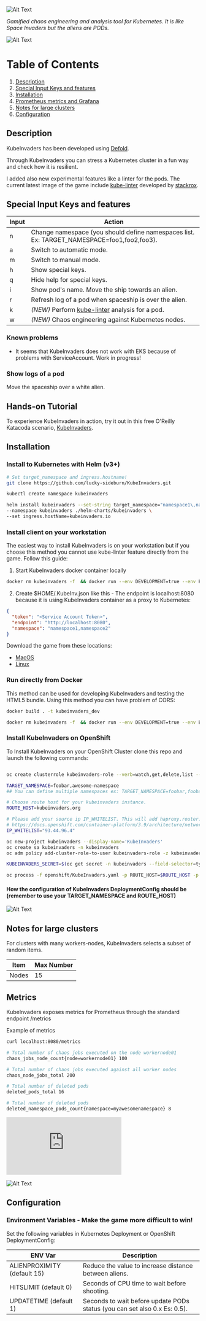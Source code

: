 ![Alt Text](https://github.com/lucky-sideburn/KubeInvaders/blob/master/logo.png)

*Gamified chaos engineering and analysis tool for Kubernetes. It is like Space Invaders but the aliens are PODs.*

![Alt Text](https://github.com/lucky-sideburn/KubeInvaders/blob/master/images/kubeinvaders.png)

# Table of Contents

1. [Description](#Description)
2. [Special Input Keys and features](#Special-Input-Keys-and-features)
3. [Installation](#Installation)
4. [Prometheus metrics and Grafana](#Metrics)
5. [Notes for large clusters](#Notes-for-large-clusters)
6. [Configuration](#Configuration)

## Description

KubeInvaders has been developed using [Defold](https://www.defold.com/).

Through KubeInvaders you can stress a Kubernetes cluster in a fun way and check how it is resilient.

I added also new experimental features like a linter for the pods. The current latest image of the game include [kube-linter](https://github.com/stackrox/kube-linter) developed by [stackrox](https://github.com/stackrox).

## Special Input Keys and features

| Input           | Action                                                                                     |
|-----------------|--------------------------------------------------------------------------------------------|
|     n           | Change namespace (you should define namespaces list. Ex: TARGET_NAMESPACE=foo1,foo2,foo3). |
|     a           | Switch to automatic mode.                                                                  |
|     m           | Switch to manual mode.                                                                     |
|     h           | Show special keys.                                                                         |
|     q           | Hide help for special keys.                                                                |
|     i           | Show pod's name. Move the ship towards an alien.                                           |
|     r           | Refresh log of a pod when spaceship is over the alien.                                     |
|     k           | *(NEW)* Perform [kube-linter](https://github.com/stackrox/kube-linter) analysis for a pod. |
|     w           | *(NEW)* Chaos engineering against Kubernetes nodes.                                        |

### Known problems

* It seems that KubeInvaders does not work with EKS because of problems with ServiceAccount. Work in progress!
### Show logs of a pod

Move the spaceship over a white alien.

## Hands-on Tutorial

To experience KubeInvaders in action, try it out in this free O'Reilly Katacoda scenario, [KubeInvaders](https://www.katacoda.com/kuber-ru/courses/kubernetes-chaos).

## Installation

### Install to Kubernetes with Helm (v3+)

```bash
# Set target_namespace and ingress.hostname!
git clone https://github.com/lucky-sideburn/KubeInvaders.git

kubectl create namespace kubeinvaders

helm install kubeinvaders --set-string target_namespace="namespace1\,namespace2" \
--namespace kubeinvaders ./helm-charts/kubeinvaders \
--set ingress.hostName=kubeinvaders.io
```
### Install client on your workstation

The easiest way to install KubeInvaders is on your workstation but if you choose this method you cannot use kube-linter feature directly from the game. Follow this guide:

1. Start KubeInvaders docker container locally

```bash
docker rm kubeinvaders -f  && docker run --env DEVELOPMENT=true --env ENDPOINT=https://<k8s_url> --env NAMESPACE=namespace1,namespace2 --env TOKEN=<Service Account token> -p 8080:8080  --name kubeinvaders docker.io/luckysideburn/kubeinvaders
```

2. Create $HOME/.KubeInv.json like this - The endpoint is localhost:8080 because it is using KubeInvaders container as a proxy 
to Kubernetes:

```json
{
  "token": "<Service Account Token>",
  "endpoint": "http://localhost:8080",
  "namespace": "namespace1,namespace2"
}
```

Download the game from these locations:

* [MacOS](https://github.com/lucky-sideburn/KubeInvaders/releases/download/1.0-metrics/x86_64-darwin.zip)
* [Linux](https://github.com/lucky-sideburn/KubeInvaders/releases/download/1.0-metrics/x86_64-linux.zip)
### Run directly from Docker

This method can be used for developing KubeInvaders and testing the HTML5 bundle.
Using this method you can have problem of CORS:

```bash
docker build . -t kubeinvaders_dev

docker rm kubeinvaders -f  && docker run --env DEVELOPMENT=true --env ENDPOINT=https://youk8scluster:8443 --env NAMESPACE=kubeinvadersdemo --env TOKEN=xxxx -p 8080:8080 --name kubeinvaders kubeinvaders_dev
```
### Install KubeInvaders on OpenShift

To Install KubeInvaders on your OpenShift Cluster clone this repo and launch the following commands:

```bash

oc create clusterrole kubeinvaders-role --verb=watch,get,delete,list --resource=pods,pods/log,jobs

TARGET_NAMESPACE=foobar,awesome-namespace
## You can define multiple namespaces ex: TARGET_NAMESPACE=foobar,foobar2

# Choose route host for your kubeinvaders instance.
ROUTE_HOST=kubeinvaders.org

# Please add your source ip IP_WHITELIST. This will add haproxy.router.openshift.io/ip_whitelist in KubeInvaders route
# https://docs.openshift.com/container-platform/3.9/architecture/networking/routes.html#whitelist
IP_WHITELIST="93.44.96.4"

oc new-project kubeinvaders --display-name='KubeInvaders'
oc create sa kubeinvaders -n kubeinvaders
oc adm policy add-cluster-role-to-user kubeinvaders-role -z kubeinvaders -n kubeinvaders

KUBEINVADERS_SECRET=$(oc get secret -n kubeinvaders --field-selector=type==kubernetes.io/service-account-token | grep 'kubeinvaders-token' | awk '{ print $1}' | head -n 1)

oc process -f openshift/KubeInvaders.yaml -p ROUTE_HOST=$ROUTE_HOST -p TARGET_NAMESPACE=$TARGET_NAMESPACE -p KUBEINVADERS_SECRET=$KUBEINVADERS_SECRET | oc create -f -
```

#### How the configuration of KubeInvaders DeploymentConfig should be (remember to use your TARGET_NAMESPACE and ROUTE_HOST)

![Alt Text](https://github.com/lucky-sideburn/KubeInvaders/blob/master/images/dcenv.png)

## Notes for large clusters

For clusters with many workers-nodes, KubeInvaders selects a subset of random items.

| Item      | Max Number   |
|-----------|--------------|
| Nodes     | 15           |
## Metrics

KubeInvaders exposes metrics for Prometheus through the standard endpoint /metrics

Example of metrics

```bash
curl localhost:8080/metrics

# Total number of chaos jobs executed on the node workernode01
chaos_jobs_node_count{node=workernode01} 100

# Total number of chaos jobs executed against all worker nodes
chaos_node_jobs_total 200

# Total number of deleted pods
deleted_pods_total 16

# Total number of deleted pods
deleted_namespace_pods_count{namespace=myawesomenamespace} 8
```
![Download Grafana dashboard](https://github.com/lucky-sideburn/KubeInvaders/blob/master/grafana/KubeInvadersDashboard.json)

![Alt Text](https://github.com/lucky-sideburn/KubeInvaders/blob/master/grafana.png)

## Configuration
### Environment Variables - Make the game more difficult to win!

Set the following variables in Kubernetes Deployment or OpenShift DeploymentConfig:

| ENV Var                     | Description                                                                   |
|-----------------------------|-------------------------------------------------------------------------------|
| ALIENPROXIMITY (default 15) | Reduce the value to increase distance between aliens.                         |
| HITSLIMIT (default 0)       | Seconds of CPU time to wait before shooting.                                  |
| UPDATETIME (default 1)      | Seconds to wait before update PODs status (you can set also 0.x Es: 0.5).     |

